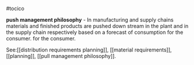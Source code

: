 #tocico

<b>push management philosophy</b> - In manufacturing and supply chains materials and finished products are pushed down stream in the plant and in the supply chain respectively based on a forecast of consumption for the consumer.
for the consumer.




See:[[distribution requirements planning]], [[material requirements]], [[planning]], [[pull management philosophy]].

